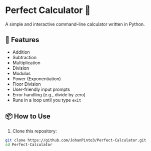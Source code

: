 # Perfect Calculator 🔢

A simple and interactive command-line calculator written in Python.

## 🚀 Features

- Addition
- Subtraction
- Multiplication
- Division
- Modulus
- Power (Exponentiation)
- Floor Division
- User-friendly input prompts
- Error handling (e.g., divide by zero)
- Runs in a loop until you type `exit`

## 📦 How to Use

1. Clone this repository:

```bash
git clone https://github.com/JohanPinto3/Perfect-Calculator.git
cd Perfect-Calculator

